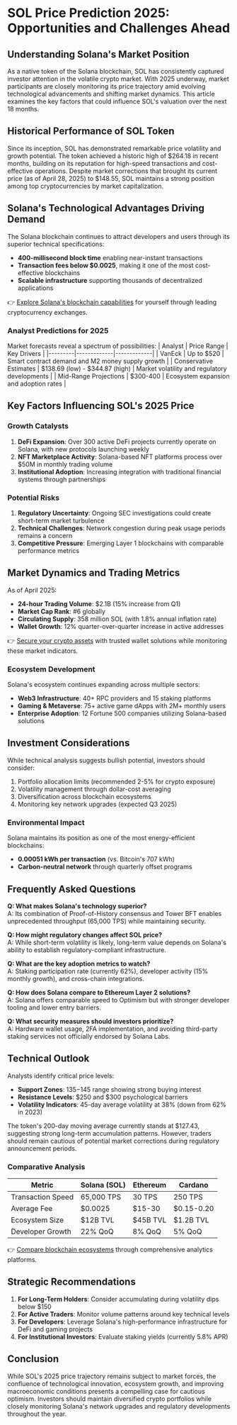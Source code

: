 # SOL Price Prediction 2025: Opportunities and Challenges Ahead

## Understanding Solana's Market Position

As a native token of the Solana blockchain, SOL has consistently captured investor attention in the volatile crypto market. With 2025 underway, market participants are closely monitoring its price trajectory amid evolving technological advancements and shifting market dynamics. This article examines the key factors that could influence SOL's valuation over the next 18 months.

## Historical Performance of SOL Token

Since its inception, SOL has demonstrated remarkable price volatility and growth potential. The token achieved a historic high of $264.18 in recent months, building on its reputation for high-speed transactions and cost-effective operations. Despite market corrections that brought its current price (as of April 28, 2025) to $148.55, SOL maintains a strong position among top cryptocurrencies by market capitalization.

## Solana's Technological Advantages Driving Demand

The Solana blockchain continues to attract developers and users through its superior technical specifications:
- **400-millisecond block time** enabling near-instant transactions
- **Transaction fees below $0.0025**, making it one of the most cost-effective blockchains
- **Scalable infrastructure** supporting thousands of decentralized applications

👉 [Explore Solana's blockchain capabilities](https://bit.ly/okx-bonus) for yourself through leading cryptocurrency exchanges.

### Analyst Predictions for 2025

Market forecasts reveal a spectrum of possibilities:
| Analyst | Price Range | Key Drivers |
|---------|-------------|-------------|
| VanEck | Up to $520 | Smart contract demand and M2 money supply growth |
| Conservative Estimates | $138.69 (low) - $344.87 (high) | Market volatility and regulatory developments |
| Mid-Range Projections | $300-400 | Ecosystem expansion and adoption rates |

## Key Factors Influencing SOL's 2025 Price

### Growth Catalysts
1. **DeFi Expansion**: Over 300 active DeFi projects currently operate on Solana, with new protocols launching weekly
2. **NFT Marketplace Activity**: Solana-based NFT platforms process over $50M in monthly trading volume
3. **Institutional Adoption**: Increasing integration with traditional financial systems through partnerships

### Potential Risks
1. **Regulatory Uncertainty**: Ongoing SEC investigations could create short-term market turbulence
2. **Technical Challenges**: Network congestion during peak usage periods remains a concern
3. **Competitive Pressure**: Emerging Layer 1 blockchains with comparable performance metrics

## Market Dynamics and Trading Metrics

As of April 2025:
- **24-hour Trading Volume**: $2.1B (15% increase from Q1)
- **Market Cap Rank**: #6 globally
- **Circulating Supply**: 358 million SOL (with 1.8% annual inflation rate)
- **Wallet Growth**: 12% quarter-over-quarter increase in active addresses

👉 [Secure your crypto assets](https://bit.ly/okx-bonus) with trusted wallet solutions while monitoring these market indicators.

### Ecosystem Development

Solana's ecosystem continues expanding across multiple sectors:
- **Web3 Infrastructure**: 40+ RPC providers and 15 staking platforms
- **Gaming & Metaverse**: 75+ active game dApps with 2M+ monthly users
- **Enterprise Adoption**: 12 Fortune 500 companies utilizing Solana-based solutions

## Investment Considerations

While technical analysis suggests bullish potential, investors should consider:
1. Portfolio allocation limits (recommended 2-5% for crypto exposure)
2. Volatility management through dollar-cost averaging
3. Diversification across blockchain ecosystems
4. Monitoring key network upgrades (expected Q3 2025)

### Environmental Impact

Solana maintains its position as one of the most energy-efficient blockchains:
- **0.00051 kWh per transaction** (vs. Bitcoin's 707 kWh)
- **Carbon-neutral network** through quarterly offset programs

## Frequently Asked Questions

**Q: What makes Solana's technology superior?**  
A: Its combination of Proof-of-History consensus and Tower BFT enables unprecedented throughput (65,000 TPS) while maintaining security.

**Q: How might regulatory changes affect SOL price?**  
A: While short-term volatility is likely, long-term value depends on Solana's ability to establish regulatory-compliant infrastructure.

**Q: What are the key adoption metrics to watch?**  
A: Staking participation rate (currently 62%), developer activity (15% monthly growth), and cross-chain integrations.

**Q: How does Solana compare to Ethereum Layer 2 solutions?**  
A: Solana offers comparable speed to Optimism but with stronger developer tooling and lower entry barriers.

**Q: What security measures should investors prioritize?**  
A: Hardware wallet usage, 2FA implementation, and avoiding third-party staking services not officially endorsed by Solana Labs.

## Technical Outlook

Analysts identify critical price levels:
- **Support Zones**: $135-$145 range showing strong buying interest
- **Resistance Levels**: $250 and $300 psychological barriers
- **Volatility Indicators**: 45-day average volatility at 38% (down from 62% in 2023)

The token's 200-day moving average currently stands at $127.43, suggesting strong long-term accumulation patterns. However, traders should remain cautious of potential market corrections during regulatory announcement periods.

### Comparative Analysis

| Metric | Solana (SOL) | Ethereum | Cardano |
|--------|--------------|----------|---------|
| Transaction Speed | 65,000 TPS | 30 TPS | 250 TPS |
| Average Fee | $0.0025 | $15-30 | $0.15-0.20 |
| Ecosystem Size | $12B TVL | $45B TVL | $1.2B TVL |
| Developer Growth | 22% QoQ | 8% QoQ | 5% QoQ |

👉 [Compare blockchain ecosystems](https://bit.ly/okx-bonus) through comprehensive analytics platforms.

## Strategic Recommendations

1. **For Long-Term Holders**: Consider accumulating during volatility dips below $150
2. **For Active Traders**: Monitor volume patterns around key technical levels
3. **For Developers**: Leverage Solana's high-performance infrastructure for DeFi and gaming projects
4. **For Institutional Investors**: Evaluate staking yields (currently 5.8% APR)

## Conclusion

While SOL's 2025 price trajectory remains subject to market forces, the confluence of technological innovation, ecosystem growth, and improving macroeconomic conditions presents a compelling case for cautious optimism. Investors should maintain diversified crypto portfolios while closely monitoring Solana's network upgrades and regulatory developments throughout the year.